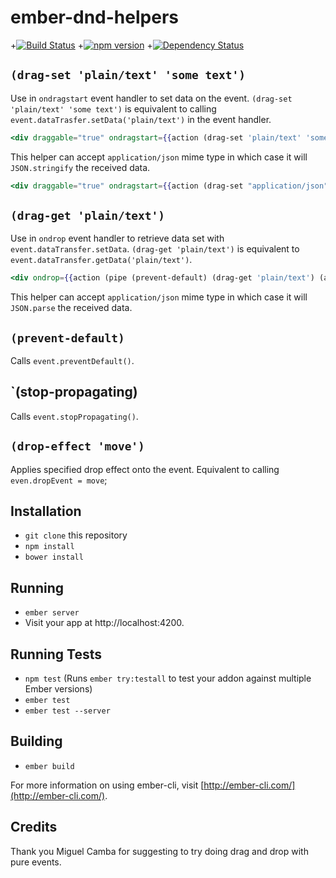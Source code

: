 # ember-dnd-helpers

+[![Build Status](https://travis-ci.org/EmberSherpa/ember-dnd-helpers.svg)](https://travis-ci.org/EmberSherpa/ember-dnd-helpers)
+[![npm version](https://badge.fury.io/js/ember-dnd-helpers.svg)](http://badge.fury.io/js/ember-dnd-helpers)
+[![Dependency Status](https://david-dm.org/EmberSherpa/ember-dnd-helpers.svg)](https://david-dm.org/EmberSherpa/ember-dnd-helpers)

## `(drag-set 'plain/text' 'some text')`

Use in `ondragstart` event handler to set data on the event. `(drag-set 'plain/text' 'some text')` is equivalent to calling `event.dataTrasfer.setData('plain/text')` in the event handler.

```hbs
<div draggable="true" ondragstart={{action (drag-set 'plain/text' 'some text')}}></div>
```

This helper can accept `application/json` mime type in which case it will `JSON.stringify` the received data.

```hbs
<div draggable="true" ondragstart={{action (drag-set "application/json" (hash id=123 color='red'))}}></div>
```

## `(drag-get 'plain/text')`

Use in `ondrop` event handler to retrieve data set with `event.dataTransfer.setData`. `(drag-get 'plain/text')` is equivalent to `event.dataTransfer.getData('plain/text')`.

```hbs
<div ondrop={{action (pipe (prevent-default) (drag-get 'plain/text') (action 'dosomething'))}}></div>
```

This helper can accept `application/json` mime type in which case it will `JSON.parse` the received data.

## `(prevent-default)`

Calls `event.preventDefault()`.

## `(stop-propagating)

Calls `event.stopPropagating()`.

## `(drop-effect 'move')`

Applies specified drop effect onto the event. Equivalent to calling `even.dropEvent = move`;

## Installation

* `git clone` this repository
* `npm install`
* `bower install`

## Running

* `ember server`
* Visit your app at http://localhost:4200.

## Running Tests

* `npm test` (Runs `ember try:testall` to test your addon against multiple Ember versions)
* `ember test`
* `ember test --server`

## Building

* `ember build`

For more information on using ember-cli, visit [http://ember-cli.com/](http://ember-cli.com/).

## Credits

Thank you Miguel Camba for suggesting to try doing drag and drop with pure events.